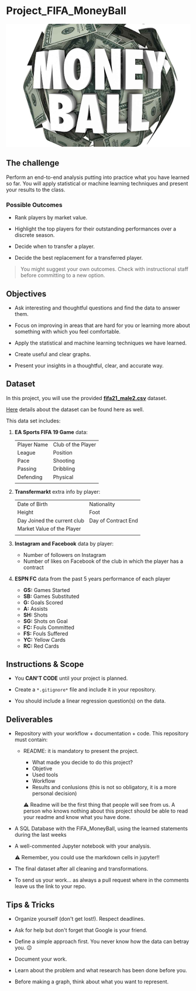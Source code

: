 # Project_FIFA_MoneyBall

![photo](https://github.com/Ironhack-Data-0621-Remote/Project_FIFA_MoneyBall/blob/main/Images/photo.jpg)

## The challenge

Perform an end-to-end analysis putting into practice what you have learned so far. You will apply statistical or machine learning techniques and present your results to the class.

### Possible Outcomes

- Rank players by market value.
  
- Highlight the top players for their outstanding performances over a discrete season.
- Decide when to transfer a player.
- Decide the best replacement for a transferred player.

> You might suggest your own outcomes. Check with instructional staff before committing to a new option.

## Objectives

- Ask interesting and thoughtful questions and find the data to answer them.
  
- Focus on improving in areas that are hard for you or learning more about something with which you feel comfortable.
- Apply the statistical and machine learning techniques we have learned.
- Create useful and clear graphs.
- Present your insights in a thoughtful, clear, and accurate way.

## Dataset

In this project, you will use the provided [**fifa21_male2.csv**](https://github.com/Ironhack-Data-0621-Remote/Project_FIFA_MoneyBall/tree/main/Data) dataset.

[Here](https://www.kaggle.com/ekrembayar/fifa-21-complete-player-dataset?select=fifa21_male2.csv) details about the dataset can be found here as well. 

This data set includes:

1. **EA Sports FIFA 19 Game** data:

    |   |   |
    |---|---|
    |  Player Name | Club of the Player   |
    | League  | Position  |
    | Pace  |  Shooting |
    |  Passing | Dribbling  |
    | Defending|Physical|
    |||


1. **Transfermarkt** extra info by player:

    |   |   |
    |---|---|
    |  Date of Birth| Nationality   |
    | Height  | Foot  |
    | Day Joined the current club  |  Day of Contract End |
    |  Market Value of the Player |  |
    |||


2. **Instagram and Facebook** data by player:

   - Number of followers on Instagram
   - Number of likes on Facebook of the club in which the player has a contract

4. **ESPN FC** data from the past 5 years performance of each player

   - **GS:** Games Started
   - **SB:** Games Substituted
   - **G:** Goals Scored
   - **A:** Assists
   - **SH:** Shots
   - **SG:** Shots on Goal
   - **FC:** Fouls Committed
   - **FS:** Fouls Suffered
   - **YC:** Yellow Cards
   - **RC:** Red Cards

## Instructions & Scope

- You **CAN'T CODE** until your project is planned.
  
- Create a `*.gitignore*` file and include it in your repository.
- You should include a linear regression question(s) on the data.

## Deliverables

- Repository with your workflow + documentation + code. This repository must contain:
  
  - README: it is mandatory to present the project. 
    - What made you decide to do this project?
    - Objetive 
    - Used tools 
    - Workflow
    - Results and conlusions (this is not so obligatory, it is a more personal decision)

    ⚠️ Readme will be the first thing that people will see from us. A person who knows nothing about this project should be able to read your readme and know what you have done. 

- A SQL Database with the FIFA_MoneyBall, using the learned statements during the last weeks

- A well-commented Jupyter notebook with your analysis.

  ⚠️ Remember, you could use the markdown cells in jupyter!! 

- The final dataset after all cleaning and transformations.

- To send us your work... as always a pull request where in the comments leave us the link to your repo.


## Tips & Tricks

- Organize yourself (don't get lost!). Respect deadlines.
  
- Ask for help but don't forget that Google is your friend.
- Define a simple approach first. You never know how the data can betray you. :wink:
- Document your work.
- Learn about the problem and what research has been done before you.
- Before making a graph, think about what you want to represent.
